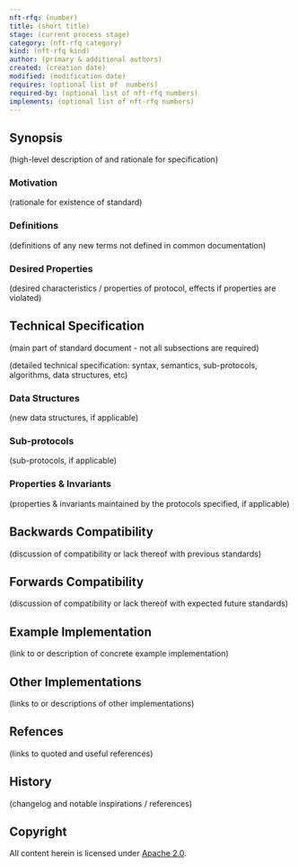 ```yaml
---
nft-rfq: (number)
title: (short title)
stage: (current process stage)
category: (nft-rfq category)
kind: (nft-rfq kind)
author: (primary & additional authors)
created: (creation date)
modified: (modification date)
requires: (optional list of  numbers)
required-by: (optional list of nft-rfq numbers)
implements: (optional list of nft-rfq numbers)
---
```


## Synopsis

(high-level description of and rationale for specification)

### Motivation

(rationale for existence of standard)

### Definitions

(definitions of any new terms not defined in common documentation)

### Desired Properties

(desired characteristics / properties of protocol, effects if properties are violated)

## Technical Specification

(main part of standard document - not all subsections are required)

(detailed technical specification: syntax, semantics, sub-protocols, algorithms, data structures, etc)

### Data Structures

(new data structures, if applicable)

### Sub-protocols

(sub-protocols, if applicable)

### Properties & Invariants

(properties & invariants maintained by the protocols specified, if applicable)

## Backwards Compatibility

(discussion of compatibility or lack thereof with previous standards)

## Forwards Compatibility

(discussion of compatibility or lack thereof with expected future standards)

## Example Implementation

(link to or description of concrete example implementation)

## Other Implementations

(links to or descriptions of other implementations)

## Refences

(links to quoted and useful references)

## History

(changelog and notable inspirations / references)

## Copyright

All content herein is licensed under [Apache 2.0](https://www.apache.org/licenses/LICENSE-2.0).
